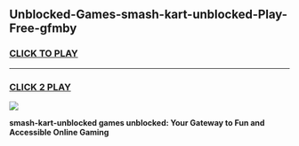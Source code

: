 
## Unblocked-Games-smash-kart-unblocked-Play-Free-gfmby
<h3>
<a href="https://premium76.site?title=smash-kart-unblocked&ref=18A1">CLICK TO PLAY</a></h3>
<hr>

<h3>
<a href="https://premium76.site?title=smash-kart-unblocked&ref=18A1">CLICK 2 PLAY</a>
  
</h3>

<a href="https://premium76.site?title=smash-kart-unblocked&ref=18A1"><img src="https://clearcache.store/games.png"></a>


**smash-kart-unblocked games unblocked: Your Gateway to Fun and Accessible Online Gaming**
